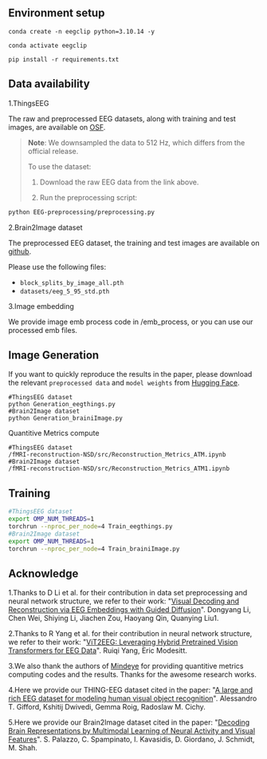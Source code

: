## Environment setup

```
conda create -n eegclip python=3.10.14 -y 

conda activate eegclip

pip install -r requirements.txt
```

## Data availability

1.ThingsEEG

The raw and preprocessed EEG datasets, along with training and test images, are available on [OSF](https://osf.io/3jk45/). 

> **Note**: We downsampled the data to 512 Hz, which differs from the official release. 
>
> To use the dataset: 
>
> 1. Download the raw EEG data from the link above. 
>
> 2. Run the preprocessing script:   

```bash   
python EEG-preprocessing/preprocessing.py
```

2.Brain2Image dataset


The preprocessed EEG dataset, the training and test images are available on [github](https://github.com/perceivelab/eeg_visual_classification).

Please use the following files:
- `block_splits_by_image_all.pth`
- `datasets/eeg_5_95_std.pth`

3.Image embedding

We provide image emb process code in /emb_process, or you can use our processed emb files. 

## Image Generation

If you want to quickly reproduce the results in the paper, please download the relevant `preprocessed data` and `model weights` from [Hugging Face](https://huggingface.co/sarahgreenwood/eegclip/tree/main).

```
#ThingsEEG dataset
python Generation_eegthings.py
#Brain2Image dataset
python Generation_brainiImage.py
```

Quantitive Metrics compute

```
#ThingsEEG dataset
/fMRI-reconstruction-NSD/src/Reconstruction_Metrics_ATM.ipynb
#Brain2Image dataset
/fMRI-reconstruction-NSD/src/Reconstruction_Metrics_ATM1.ipynb
```

## Training

```bash
#ThingsEEG dataset
export OMP_NUM_THREADS=1
torchrun --nproc_per_node=4 Train_eegthings.py
#Brain2Image dataset
export OMP_NUM_THREADS=1
torchrun --nproc_per_node=4 Train_brainiImage.py
```

## Acknowledge

1.Thanks to D Li et al. for their contribution in data set preprocessing and neural network structure, we refer to their work:
"[Visual Decoding and Reconstruction via EEG Embeddings with Guided Diffusion](https://arxiv.org/pdf/2403.07721)".
Dongyang Li, Chen Wei, Shiying Li, Jiachen Zou, Haoyang Qin, Quanying Liu1.

2.Thanks to R Yang et al. for their contribution in neural network structure, we refer to their work:
"[ViT2EEG: Leveraging Hybrid Pretrained Vision Transformers for EEG Data](https://arxiv.org/pdf/2308.00454)".
Ruiqi Yang, Eric Modesitt.

3.We also thank the authors of [Mindeye](https://github.com/alldbi/MindsEye) for providing quantitive metrics computing codes and the results. Thanks for the awesome research works.

4.Here we provide our THING-EEG dataset cited in the paper:
"[A large and rich EEG dataset for modeling human visual object recognition](https://www.sciencedirect.com/science/article/pii/S1053811922008758?via%3Dihub)".
Alessandro T. Gifford, Kshitij Dwivedi, Gemma Roig, Radoslaw M. Cichy.

5.Here we provide our Brain2Image dataset cited in the paper:
"[Decoding Brain Representations by Multimodal Learning of Neural Activity and Visual Features](https://arxiv.org/abs/1810.10974)".
S. Palazzo, C. Spampinato, I. Kavasidis, D. Giordano, J. Schmidt, M. Shah.




